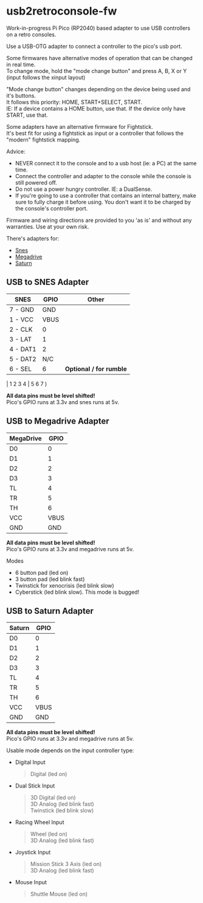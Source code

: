 # usb2retroconsole-fw
Work-in-progress Pi Pico (RP2040) based adapter to use USB controllers on a retro consoles.

Use a USB-OTG adapter to connect a controller to the pico's usb port.

Some firmwares have alternative modes of operation that can be changed in real time.<br/>
To change mode, hold the "mode change button" and press A, B, X or Y (input follows the xinput layout)

"Mode change button" changes depending on the device being used and it's buttons.<br/>
It follows this priority: HOME, START+SELECT, START.<br/>
IE: If a device contains a HOME button, use that. If the device only have START, use that.

Some adapters have an alternative firmware for Fightstick.<br/>
It's best fit for using a fightstick as input or a controller that follows the "modern" fightstick mapping.

Advice:
- NEVER connect it to the console and to a usb host (ie: a PC) at the same time.
- Connect the controller and adapter to the console while the console is still powered off.
- Do not use a power hungry controller. IE: a DualSense.
- If you're going to use a controller that contains an internal battery, make sure to fully charge it before using. You don't want it to be charged by the console's controller port.

Firmware and wiring directions are provided to you 'as is' and without any warranties. Use at your own risk.

There's adapters for: <br/>
- [Snes](#usb-to-snes-adapter)
- [Megadrive](usb-to-megadrive-adapter)
- [Saturn](usb-to-saturn-adapter)


## USB to SNES Adapter

| SNES     | GPIO | Other                     |
|----------|------|---------------------------|
| 7 - GND  | GND  |                           |
| 1 - VCC  | VBUS |                           |
| 2 - CLK  | 0    |                           |
| 3 - LAT  | 1    |                           |
| 4 - DAT1 | 2    |                           |
| 5 - DAT2 | N/C  |                           |
| 6 - SEL  | 6    | **Optional / for rumble** |

| 1 2 3 4 | 5 6 7 )

**All data pins must be level shifted!**<br/>
Pico's GPIO runs at 3.3v and snes runs at 5v.

## USB to Megadrive Adapter

| MegaDrive | GPIO |
|-----------|------|
| D0        | 0    |
| D1        | 1    |
| D2        | 2    |
| D3        | 3    |
| TL        | 4    |
| TR        | 5    |
| TH        | 6    |
| VCC       | VBUS |
| GND       | GND  |

**All data pins must be level shifted!**<br/>
Pico's GPIO runs at 3.3v and megadrive runs at 5v.

Modes
- 6 button pad (led on)
- 3 button pad (led blink fast)
- Twinstick for xenocrisis (led blink slow)
- Cyberstick (led blink slow). This mode is bugged!

## USB to Saturn Adapter

| Saturn | GPIO |
|--------|------|
| D0     | 0    |
| D1     | 1    |
| D2     | 2    |
| D3     | 3    |
| TL     | 4    |
| TR     | 5    |
| TH     | 6    |
| VCC    | VBUS |
| GND    | GND  |

**All data pins must be level shifted!**<br/>
Pico's GPIO runs at 3.3v and megadrive runs at 5v.

Usable mode depends on the input controller type:

- Digital Input
  > Digital (led on)
- Dual Stick Input
  > 3D Digital (led on)<br/>
  > 3D Analog (led blink fast)<br/>
  > Twinstick (led blink slow)<br/>
- Racing Wheel Input
  > Wheel (led on)<br/>
  > 3D Analog (led blink fast)<br/>
- Joystick Input
  > Mission Stick 3 Axis (led on)<br/>
  > 3D Analog (led blink fast)<br/>
- Mouse Input
  > Shuttle Mouse (led on)
